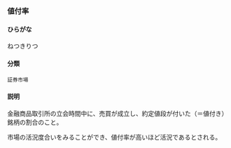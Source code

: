 <div style="display:none;">

## [あ行](securities-terms?id=あ行)
## [か行](securities-terms?id=か行)
## [さ行](securities-terms?id=さ行)
## [た行](securities-terms?id=た行)
## [な行](securities-terms?id=な行)

</div>

### 値付率

#### ひらがな

ねつきりつ

#### 分類

`証券市場`

#### 説明

金融商品取引所の立会時間中に、売買が成立し、約定値段が付いた（＝値付き）銘柄の割合のこと。
 
市場の活況度合いをみることができ、値付率が高いほど活況であるとされる。

<div style="display:none;">

## [は行](securities-terms?id=は行)
## [ま行](securities-terms?id=ま行)
## [や行](securities-terms?id=や行)
## [ら行](securities-terms?id=ら行)
## [わ行](securities-terms?id=わ行)
## [英数字・記号](securities-terms?id=英数字・記号)

</div>

